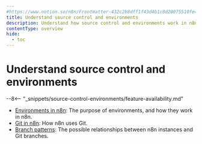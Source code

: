 ```yaml
---
#https://www.notion.so/n8n/Frontmatter-432c2b8dff1f43d4b1c8d20075510fe4
title: Understand source control and environments
description: Understand how source control and environments work in n8n.
contentType: overview
hide:
  - toc
---
```


# Understand source control and environments

--8<-- "_snippets/source-control-environments/feature-availability.md"

* [Environments in n8n](/source-control-environments/understand/environments/): The purpose of environments, and how they work in n8n.
* [Git in n8n](/source-control-environments/understand/git/): How n8n uses Git. 
* [Branch patterns](/source-control-environments/understand/patterns/): The possible relationships between n8n instances and Git branches.
